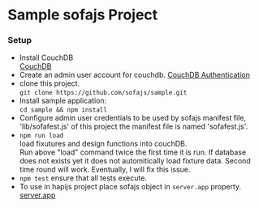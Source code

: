 # Sample sofajs Project 


### Setup 
* Install CouchDB <br/>
  [CouchDB](http://couchdb.apache.org/)
* Create an admin user account for couchdb. 
  [CouchDB Authentication](http://docs.couchdb.org/en/1.6.1/intro/security.html#authentication)
* clone this project.<br/>
  `git clone https://github.com/sofajs/sample.git`
* Install sample application:<br/>
  `cd sample && npm install`
* Configure admin user credentials to be used by sofajs manifest file,<br/> 
  'lib/sofafest.js' of this project the manifest file is named 'sofafest.js'. 
* `npm run load`<br/>
   load fixutures and design functions into couchDB.<br/>
   Run above "load" command twice the first time it is run.
   If database does not exists yet it does not automitically load fixture data.
   Second time round will work.  Eventually, I will fix this issue.
* `npm test` ensure that all tests execute.
* To use in hapijs project place sofajs object in `server.app` property.<br/>
  [server.app](hapijs.com/api#serverapp)

